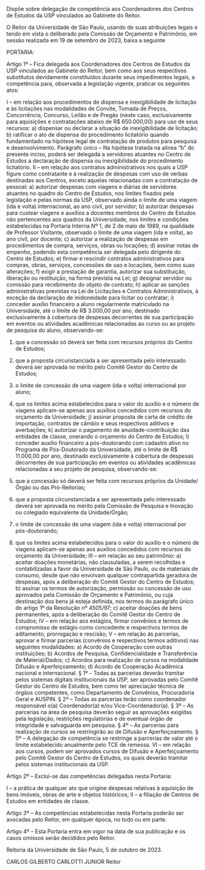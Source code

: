 Dispõe sobre delegação de competência aos Coordenadores dos Centros de Estudos da USP vinculados ao Gabinete do Reitor.

O Reitor da Universidade de São Paulo, usando de suas atribuições legais e tendo em vista o deliberado pela Comissão de Orçamento e Patrimônio, em sessão realizada em 19 de setembro de 2023, baixa a seguinte

PORTARIA:

Artigo 1º – Fica delegada aos Coordenadores dos Centros de Estudos da USP vinculados ao Gabinete do Reitor, bem como aos seus respectivos substitutos devidamente constituídos durante seus impedimentos legais, a competência para, observada a legislação vigente, praticar os seguintes atos:

I – em relação aos procedimentos de dispensa e inexigibilidade de licitação e às licitações nas modalidades de Convite, Tomada de Preços, Concorrência, Concurso, Leilão e de Pregão (neste caso, exclusivamente para aquisições e contratações abaixo de R$ 650.000,00) para uso de seus recursos:
a) dispensar ou declarar a situação de inexigibilidade de licitação;
b) ratificar o ato de dispensa do procedimento licitatório quando fundamentado na hipótese legal de contratação de produtos para pesquisa e desenvolvimento.
Parágrafo único – Na hipótese tratada na alínea “b” do presente inciso, poderá ser delegada a servidores atuantes no Centro de Estudos a declaração de dispensa ou inexigibilidade do procedimento licitatório.
II – em relação aos contratos administrativos nos quais a USP figure como contratante e à realização de despesas com uso de verbas destinadas aos Centros, exceto aquelas relacionadas com a contratação de pessoal:
a) autorizar despesas com viagens e diárias de servidores atuantes no quadro do Centro de Estudos, nos limites fixados pela legislação e pelas normas da USP, observado ainda o limite de uma viagem (ida e volta) internacional, ao ano civil, por servidor;
b) autorizar despesas para custear viagens e auxílios a docentes membros do Centro de Estudos não pertencentes aos quadros da Universidade, nos limites e condições estabelecidas na Portaria Interna Nº 1, de 2 de maio de 1989, na qualidade de Professor Visitante, observado o limite de uma viagem (ida e volta), ao ano civil, por docente;
c) autorizar a realização de despesas em procedimentos de compra, serviços, obras ou locações;
d) assinar notas de empenho, podendo esta competência ser delegada pelo dirigente do Centro de Estudos;
e) firmar e rescindir contratos administrativos para compras, obras, serviços, concessões de uso e locações, bem como suas alterações;
f) exigir a prestação de garantia, autorizar sua substituição, liberação ou restituição, na forma prevista na Lei;
g) designar servidor ou comissão para recebimento do objeto de contrato;
h) aplicar as sanções administrativas previstas na Lei de Licitações e Contratos Administrativos, à exceção da declaração de inidoneidade para licitar ou contratar;
i) conceder auxílio financeiro a aluno regularmente matriculado na Universidade, até o limite de R$ 3.000,00 por ano, destinado exclusivamente à cobertura de despesas decorrentes de sua participação em eventos ou atividades acadêmicas relacionadas ao curso ou ao projeto de pesquisa do aluno, observando-se:
1. que a concessão só deverá ser feita com recursos próprios do Centro de Estudos;
2. que a proposta circunstanciada a ser apresentada pelo interessado deverá ser aprovada no mérito pelo Comitê Gestor do Centro de Estudos;
3. o limite de concessão de uma viagem (ida e volta) internacional por aluno;
4. que os limites acima estabelecidos para o valor do auxílio e o número de viagens aplicam-se apenas aos auxílios concedidos com recursos do orçamento da Universidade;
j) assinar proposta de carta de crédito de importação, contratos de câmbio e seus respectivos aditivos e averbações;
k) autorizar o pagamento de anuidade-contribuição das entidades de classe, onerando o orçamento do Centro de Estudos;
l) conceder auxílio financeiro a pós-doutorando com cadastro ativo no Programa de Pós-Doutorado da Universidade, até o limite de R$ 11.000,00 por ano, destinado exclusivamente à cobertura de despesas decorrentes de sua participação em eventos ou atividades acadêmicas relacionadas a seu projeto de pesquisa, observando-se:

1. que a concessão só deverá ser feita com recursos próprios da Unidade/Órgão ou das Pró-Reitorias;
2. que a proposta circunstanciada a ser apresentada pelo interessado deverá ser aprovada no mérito pela Comissão de Pesquisa e Inovação ou colegiado equivalente da Unidade/Órgão;
3. o limite de concessão de uma viagem (ida e volta) internacional por pós-doutorando;
4. que os limites acima estabelecidos para o valor do auxílio e o número de viagens aplicam-se apenas aos auxílios concedidos com recursos do orçamento da Universidade;
III – em relação ao seu patrimônio:
a) aceitar doações monetárias, não clausuladas, a serem recolhidas e contabilizadas a favor da Universidade de São Paulo, ou de materiais de consumo, desde que não envolvam qualquer contrapartida geradora de despesas, após a deliberação do Comitê Gestor do Centro de Estudos;
b) assinar os termos de autorização, permissão ou concessão de uso aprovados pela Comissão de Orçamento e Patrimônio, ou cuja destinação dos bens já esteja definida, nos termos do parágrafo único do artigo 1º da Resolução nº 4505/97;
c) aceitar doações de bens permanentes, após a deliberação do Comitê Gestor do Centro de Estudos;
IV – em relação aos estágios, firmar convênios e termos de compromisso de estágio como concedente e respectivos termos de aditamento, prorrogação e rescisão;
V – em relação às parcerias, aprovar e firmar parcerias (convênios e respectivos termos aditivos) nas seguintes modalidades:
a) Acordo de Cooperação com outras instituições;
b) Acordos de Pesquisa, Confidencialidade e Transferência de Material/Dados;
c) Acordos para realização de cursos na modalidade Difusão e Aperfeiçoamento;
d) Acordo de Cooperação Acadêmica nacional e internacional.
§ 1º – Todas as parcerias deverão tramitar pelos sistemas digitais institucionais da USP, ser aprovadas pelo Comitê Gestor do Centro de Estudos, bem como ter apreciação técnica de órgãos competentes, como Departamento de Convênios, Procuradoria Geral e AUSPIN.
§ 2º – Todas as parcerias terão como coordenador responsável o(a) Coordenador(a) e/ou Vice-Coordenador(a).
§ 3º – As parcerias na área de pesquisa deverão seguir as aprovações exigidas pela legislação, restrições regulatórias e de eventual órgão de integridade e salvaguarda em pesquisa.
§ 4º – As parcerias para realização de cursos se restringirão ao de Difusão e Aperfeiçoamento.
§ 5º – A delegação de competência se restringe a parcerias de valor até o limite estabelecido anualmente pelo TCE de remessa.
VI – em relação aos cursos, podem ser aprovados cursos de Difusão e Aperfeiçoamento pelo Comitê Gestor do Centro de Estudos, os quais deverão tramitar pelos sistemas institucionais da USP.

Artigo 2º – Exclui-se das competências delegadas nesta Portaria:

I – a prática de qualquer ato que origine despesas relativas à aquisição de bens imóveis, obras de arte e objetos históricos;
II – a filiação de Centros de Estudos em entidades de classe.

Artigo 3º – As competências estabelecidas nesta Portaria poderão ser avocadas pelo Reitor, em qualquer época, no todo ou em parte.

Artigo 4º – Esta Portaria entra em vigor na data de sua publicação e os casos omissos serão decididos pelo Reitor.

Reitoria da Universidade de São Paulo, 5 de outubro de 2023.

CARLOS GILBERTO CARLOTTI JUNIOR
Reitor